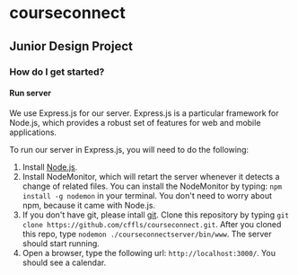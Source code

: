# courseconnect

## Junior Design Project

### How do I get started?

#### Run server

We use Express.js for our server. Express.js is a particular framework for Node.js, which provides a robust set of features for web and mobile applications.

To run our server in Express.js, you will need to do the following:

1. Install [Node.js](https://nodejs.org/download/).
2. Install NodeMonitor, which will retart the server whenever it detects a change of related files.
You can install the NodeMonitor by typing: `npm install -g nodemon` in your terminal. You don't need to worry about npm, because it came with Node.js.
3. If you don't have git, please intall [git](http://git-scm.com/downloads). Clone this repository by typing `git clone https://github.com/cffls/courseconnect.git`. After you cloned this repo, type `nodemon ./courseconnectserver/bin/www`. The server should start running.
4. Open a browser, type the following url: `http://localhost:3000/`. You should see a calendar.